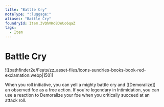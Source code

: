 ```yaml
---
title: "Battle Cry"
noteType: ":luggage:"
aliases: "Battle Cry"
foundryId: Item.3VQhVKd8JoUo6qaZ
tags:
  - Item
---
```


# Battle Cry
![[pathfinder2e/Feats/zz_asset-files/icons-sundries-books-book-red-exclamation.webp|150]]

When you roll initiative, you can yell a mighty battle cry and [[Demoralize]] an observed foe as a free action. If you're legendary in Intimidation, you can use a reaction to Demoralize your foe when you critically succeed at an attack roll.
